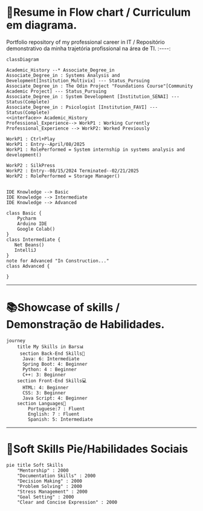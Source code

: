 # 🌊Resume in Flow chart / Curriculum em diagrama.
Portfolio repository of my professional career in IT / Repositório demonstrativo da minha trajetória profissional na área de TI.
:----:

``` mermaid
classDiagram

Academic_History --* Associate_Degree_in
Associate_Degree_in : Systems Analysis and Development[Institution_Multivix] --- Status_Pursuing
Associate_Degree_in : The Odin Project "Foundations Course"[Community Academic Project] --- Status_Pursuing
Associate_Degree_in : System Development [Institution_SENAI] --- Status(Complete)
Associate_Degree_in : Psicologist [Institution_FAVI] --- Status(Complete)
<<interface>> Academic_History
Professional_Experience--> WorkP1 : Working Currently
Professional_Experience --> WorkP2: Worked Previously

WorkP1 : Ctrl+Play
WorkP1 : Entry--April/08/2025
WorkP1 : RolePerformed = System internship in systems analysis and development()

WorkP2 : SilkPress
WorkP2 : Entry--08/15/2024 Terminated--02/21/2025
WorkP2 : RolePerformed = Storage Manager()


IDE Knowledge --> Basic
IDE Knowledge --> Intermediate
IDE Knowledge --> Advanced

class Basic {
    Pycharm
    Arduino IDE
    Google Colab()
}   
class Intermediate {
   Net Beans()   
   IntelliJ 
}
note for Advanced "In Construction..."
class Advanced { 
 
}

```
------------
# 📚Showcase of skills / Demonstração de Habilidades.
``` mermaid
journey
    title My Skills in Bars📊
     section Back-End Skills🧠
      Java: 6: Intermediate
      Spring Boot: 4: Beginner 
      Python: 4 : Beginner
      C++: 3: Beginner
    section Front-End Skills💻
      HTML: 4: Beginner
      CSS: 3: Beginner
      Java Script: 4: Beginner
    section Languages📖
        Portuguese:7 : Fluent
        English: 7 : Fluent
        Spanish: 5: Intermediate
```
----
# 🥧Soft Skills Pie/Habilidades Sociais
```mermaid
pie title Soft Skills
    "Mentorship" : 2000
    "Documentation Skills" : 2000
    "Decision Making" : 2000
    "Problem Solving" : 2000
    "Stress Management" : 2000
    "Goal Setting" : 2000
    "Clear and Concise Expression" : 2000 
```
